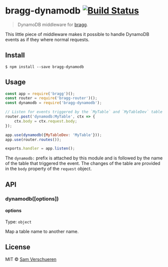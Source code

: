 # bragg-dynamodb [![Build Status](https://travis-ci.org/SamVerschueren/bragg-dynamodb.svg?branch=master)](https://travis-ci.org/SamVerschueren/bragg-dynamodb)

> DynamoDB middleware for [bragg](https://github.com/SamVerschueren/bragg).

This little piece of middleware makes it possible to handle DynamoDB events as if they where normal requests.


## Install

```
$ npm install --save bragg-dynamodb
```


## Usage

```js
const app = require('bragg')();
const router = require('bragg-router')();
const dynamodb = require('bragg-dynamodb');

// Listen for events triggered by the `MyTable` and `MyTableDev` table
router.post('dynamodb:MyTable', ctx => {
	ctx.body = ctx.request.body;
});

app.use(dynamodb({MyTableDev: 'MyTable'}));
app.use(router.routes());

exports.handler = app.listen();
```

The `dynamodb:` prefix is attached by this module and is followed by the name of the table that triggered the event. The changes of the table are
provided in the `body` property of the `request` object.


## API

### dynamodb([options])

#### options

Type: `object`

Map a table name to another name.


## License

MIT © [Sam Verschueren](https://github.com/SamVerschueren)
